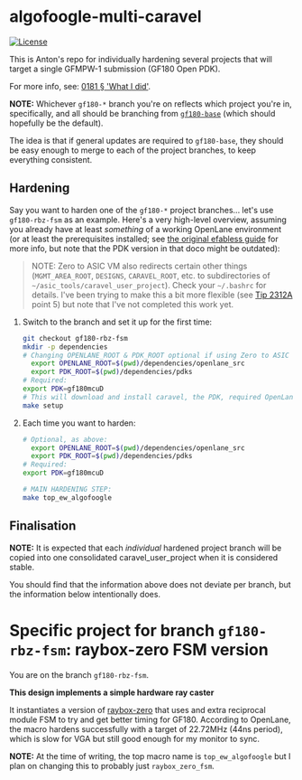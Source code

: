 # algofoogle-multi-caravel

[![License](https://img.shields.io/badge/License-Apache%202.0-blue.svg)](https://opensource.org/licenses/Apache-2.0)

This is Anton's repo for individually hardening several projects that will target a single GFMPW-1 submission (GF180 Open PDK).

For more info, see: [0181 &sect; 'What I did'](https://github.com/algofoogle/journal/blob/master/0181-2023-12-02.md#what-i-did).

**NOTE:** Whichever `gf180-*` branch you're on reflects which project you're in, specifically, and all should be branching from [`gf180-base`](https://github.com/algofoogle/algofoogle-multi-caravel/tree/gf180-base) (which should hopefully be the default).

The idea is that if general updates are required to `gf180-base`, they should be easy enough to merge to each of the project branches, to keep everything consistent.

## Hardening

Say you want to harden one of the `gf180-*` project branches... let's use `gf180-rbz-fsm` as an example. Here's a very high-level overview, assuming you already have at least *something* of a working OpenLane environment (or at least the prerequisites installed; see [the original efabless guide](https://github.com/efabless/caravel_user_project/blob/gfmpw-1c/docs/source/index.rst) for more info, but note that the PDK version in that doco might be outdated):

> NOTE: Zero to ASIC VM also redirects certain other things (`MGMT_AREA_ROOT`, `DESIGNS`, `CARAVEL_ROOT`, etc. to subdirectories of `~/asic_tools/caravel_user_project`). Check your `~/.bashrc` for details. I've been trying to make this a bit more flexible (see [Tip 2312A](https://github.com/algofoogle/journal/blob/master/tips/2312A.md) point 5) but note that I've not completed this work yet.

1.  Switch to the branch and set it up for the first time:
    ```bash
    git checkout gf180-rbz-fsm
    mkdir -p dependencies
    # Changing OPENLANE_ROOT & PDK_ROOT optional if using Zero to ASIC VM:
      export OPENLANE_ROOT=$(pwd)/dependencies/openlane_src
      export PDK_ROOT=$(pwd)/dependencies/pdks
    # Required:
    export PDK=gf180mcuD
    # This will download and install caravel, the PDK, required OpenLane version, etc.
    make setup
    ```
2.  Each time you want to harden:
    ```bash
    # Optional, as above:
      export OPENLANE_ROOT=$(pwd)/dependencies/openlane_src
      export PDK_ROOT=$(pwd)/dependencies/pdks
    # Required:
    export PDK=gf180mcuD

    # MAIN HARDENING STEP:
    make top_ew_algofoogle
    ```

## Finalisation

**NOTE:** It is expected that each *individual* hardened project branch will be copied into one consolidated caravel_user_project when it is considered stable.

You should find that the information above does not deviate per branch, but the information below intentionally does.


# Specific project for branch `gf180-rbz-fsm`: raybox-zero FSM version

You are on the branch `gf180-rbz-fsm`.

**This design implements a simple hardware ray caster**

It instantiates a version of [raybox-zero] that uses and extra reciprocal module FSM to try and get better timing for GF180. According to OpenLane, the macro hardens successfully with a target of 22.72MHz (44ns period), which is slow for VGA but still good enough for my monitor to sync.

**NOTE:** At the time of writing, the top macro name is `top_ew_algofoogle` but I plan on changing this to probably just `raybox_zero_fsm`.

[raybox-zero]: https://github.com/algofoogle/raybox-zero/tree/gf180
